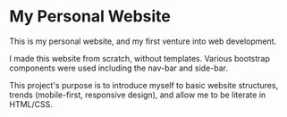 # My Personal Website

This is my personal website, and my first venture into web development. 

I made this website from scratch, without templates. Various bootstrap components were used including the nav-bar and side-bar.

This project's purpose is to introduce myself to basic website structures, trends (mobile-first, responsive design), and allow me to be literate in HTML/CSS.